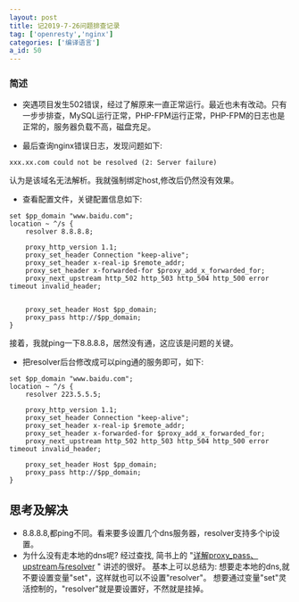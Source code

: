 ```yaml
---
layout: post
title: 记2019-7-26问题排查记录
tag: ['openresty','nginx']
categories: ['编译语言']
a_id: 50
---
```


### 简述
- 突遇项目发生502错误，经过了解原来一直正常运行。最近也未有改动。只有一步步排查，MySQL运行正常，PHP-FPM运行正常，PHP-FPM的日志也是正常的，服务器负载不高，磁盘充足。

- 最后查询nginx错误日志，发现问题如下:
```
xxx.xx.com could not be resolved (2: Server failure)
```
认为是该域名无法解析。我就强制绑定host,修改后仍然没有效果。

- 查看配置文件，关键配置信息如下:
```
set $pp_domain "www.baidu.com";
location ~ ^/s {
    resolver 8.8.8.8;

    proxy_http_version 1.1;
    proxy_set_header Connection "keep-alive";
    proxy_set_header x-real-ip $remote_addr;
    proxy_set_header x-forwarded-for $proxy_add_x_forwarded_for;
    proxy_next_upstream http_502 http_503 http_504 http_500 error timeout invalid_header;


    proxy_set_header Host $pp_domain;
    proxy_pass http://$pp_domain;
}
```
接着，我就ping一下8.8.8.8，居然没有通，这应该是问题的关键。

- 把resolver后台修改成可以ping通的服务即可，如下:
```
set $pp_domain "www.baidu.com";
location ~ ^/s {
    resolver 223.5.5.5;

    proxy_http_version 1.1;
    proxy_set_header Connection "keep-alive";
    proxy_set_header x-real-ip $remote_addr;
    proxy_set_header x-forwarded-for $proxy_add_x_forwarded_for;
    proxy_next_upstream http_502 http_503 http_504 http_500 error timeout invalid_header;

    proxy_set_header Host $pp_domain;
    proxy_pass http://$pp_domain;
}
```


## 思考及解决
- 8.8.8.8,都ping不同。看来要多设置几个dns服务器，resolver支持多个ip设置。
- 为什么没有走本地的dns呢? 经过查找, 简书上的 "[详解proxy_pass、upstream与resolver](https://www.jianshu.com/p/5caa48664da5) " 讲述的很好。
基本上可以总结为: 想要走本地的dns,就不要设置变量"set"，这样就也可以不设置"resolver"。
想要通过变量"set"灵活控制的，"resolver"就是要设置好，不然就是挂掉。



